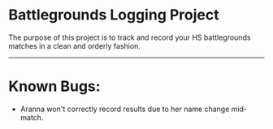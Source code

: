 ﻿# Battlegrounds Logging Project

The purpose of this project is to track and record your HS battlegrounds matches in a clean and orderly fashion.

------

# Known Bugs:

- Aranna won't correctly record results due to her name change mid-match.

